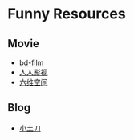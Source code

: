 # Funny Resources

## Movie
- [bd-film](http://www.bd-film.co/)
- [人人影视](http://www.yyets.com/)
- [六维空间](http://bt.neu6.edu.cn)

## Blog
- [小土刀](http://wdxtub.com/)
